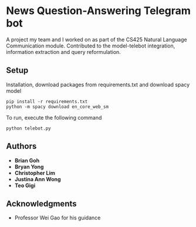 # News Question-Answering Telegram bot
A project my team and I worked on as part of the CS425 Natural Language Communication module. Contributed to the model-telebot integration, information extraction and query reformulation.

## Setup

Installation, download packages from requirements.txt and download spacy model
```
pip install -r requirements.txt
python -m spacy download en_core_web_sm
```

To run, execute the following command

```
python telebot.py
```

## Authors
* **Brian Goh**
* **Bryan Yong** 
* **Christopher Lim**
* **Justina Ann Wong**  
* **Teo Gigi** 

## Acknowledgments
* Professor Wei Gao for his guidance
